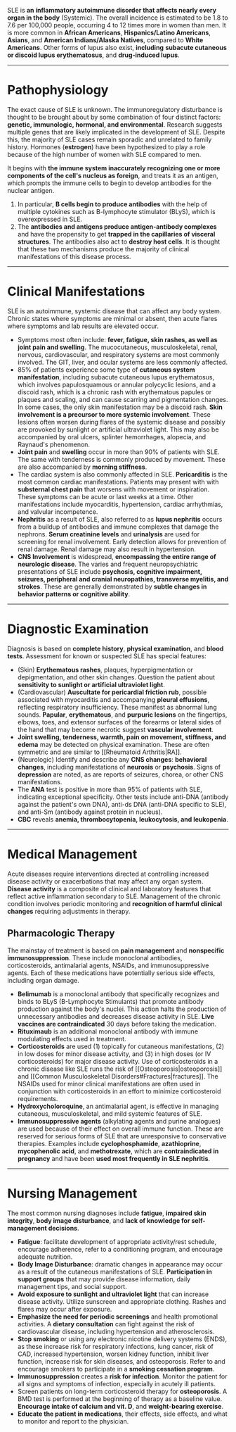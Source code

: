 SLE is **an inflammatory autoimmune disorder that affects nearly every organ in the body** (Systemic). The overall incidence is estimated to be 1.8 to 7.6 per 100,000 people, occurring 4 to 12 times more in women than men. It is more common in **African Americans**, **Hispanics/Latino Americans**, **Asians**, and **American Indians/Alaska Natives**, compared to **White Americans**. Other forms of lupus also exist, **including** **subacute cutaneous or discoid lupus erythematosus**, and **drug-induced lupus**.
___
# Pathophysiology
The exact cause of SLE is unknown. The immunoregulatory disturbance is thought to be brought about by some combination of four distinct factors: **genetic, immunologic, hormonal, and environmental**. Research suggests multiple genes that are likely implicated in the development of SLE. Despite this, the majority of SLE cases remain sporadic and unrelated to family history. Hormones (**estrogen**) have been hypothesized to play a role because of the high number of women with SLE compared to men.

It begins with **the immune system inaccurately recognizing one or more components of the cell's nucleus as foreign**, and treats it as an antigen, which prompts the immune cells to begin to develop antibodies for the nuclear antigen.
1. In particular, **B cells begin to produce antibodies** with the help of multiple cytokines such as B-lymphocyte stimulator (BLyS), which is overexpressed in SLE.
2. The **antibodies and antigens produce antigen-antibody complexes** and have the propensity to get **trapped in the capillaries of visceral structures**. The antibodies also act to **destroy host cells**. It is thought that these two mechanisms produce the majority of clinical manifestations of this disease process.
___
# Clinical Manifestations
SLE is an autoimmune, systemic disease that can affect any body system. Chronic states where symptoms are minimal or absent, then acute flares where symptoms and lab results are elevated occur.
- Symptoms most often include: **fever, fatigue, skin rashes, as well as joint pain and swelling**. The mucocutaneous, musculoskeletal, renal, nervous, cardiovascular, and respiratory systems are most commonly involved. The GIT, liver, and ocular systems are less commonly affected.
- 85% of patients experience some type of **cutaneous system manifestation**, including subacute cutaneous lupus erythematosus, which involves papulosquamous or annular polycyclic lesions, and a discoid rash, which is a chronic rash with erythematous papules or plaques and scaling, and can cause scarring and pigmentation changes. In some cases, the only skin manifestation may be a discoid rash. **Skin involvement is a precursor to more systemic involvement**. These lesions often worsen during flares of the systemic disease and possibly are provoked by sunlight or artificial ultraviolet light. This may also be accompanied by oral ulcers, splinter hemorrhages, alopecia, and Raynaud's phenomenon.
- **Joint pain** and **swelling** occur in more than 90% of patients with SLE. The same with tenderness is commonly produced by movement. These are also accompanied by **morning stiffness**.
- The cardiac system is also commonly affected in SLE. **Pericarditis** is the most common cardiac manifestations. Patients may present with with **substernal chest pain** that worsens with movement or inspiration. These symptoms can be acute or last weeks at a time. Other manifestations include myocarditis, hypertension, cardiac arrhythmias, and valvular incompetence.
- **Nephritis** as a result of SLE, also referred to as **lupus nephritis** occurs from a buildup of antibodies and immune complexes that damage the nephrons. **Serum creatinine levels** and **urinalysis** are used for screening for renal involvement. Early detection allows for prevention of renal damage. Renal damage may also result in hypertension.
- **CNS Involvement** is widespread, **encompassing the entire range of neurologic disease**. The varies and frequent neuropsychiatric presentations of SLE include **psychosis, cognitive impairment, seizures, peripheral and cranial neuropathies, transverse myelitis, and strokes**. These are generally demonstrated by **subtle changes in behavior patterns or cognitive ability**.
___
# Diagnostic Examination
Diagnosis is based on **complete history**, **physical examination**, and **blood tests**. Assessment for known or suspected SLE has special features:
- (Skin) **Erythematous rashes**, plaques, hyperpigmentation or depigmentation, and other skin changes. Question the patient about **sensitivity to sunlight or artificial ultraviolet light**.
- (Cardiovascular) **Auscultate for pericardial friction rub**, possible associated with myocarditis and accompanying **pleural effusions**, reflecting respiratory insufficiency. These manifest as abnormal lung sounds. **Papular**, **erythematous**, and **purpuric lesions** on the fingertips, elbows, toes, and extensor surfaces of the forearms or lateral sides of the hand that may become necrotic suggest **vascular involvement**.
- **Joint swelling, tenderness, warmth, pain on movement, stiffness, and edema** may be detected on physical examination. These are often symmetric and are similar to [[Rheumatoid Arthritis|RA]].
- (Neurologic) Identify and describe any **CNS changes**: **behavioral changes**, including manifestations of **neurosis** or **psychosis**. Signs of **depression** are noted, as are reports of seizures, chorea, or other CNS manifestations.
- The **ANA** test is positive in more than 95% of patients with SLE, indicating exceptional specificity. Other tests include anti-DNA (antibody against the patient's own DNA), anti-ds DNA (anti-DNA specific to SLE), and anti-Sm (antibody against protein in nucleus).
- **CBC** reveals **anemia, thrombocytopenia, leukocytosis, and leukopenia**.
___
# Medical Management
Acute diseases require interventions directed at controlling increased disease activity or exacerbations that may affect any organ system. **Disease activity** is a composite of clinical and laboratory features that reflect active inflammation secondary to SLE. Management of the chronic condition involves periodic monitoring and **recognition of harmful clinical changes** requiring adjustments in therapy.
## Pharmacologic Therapy
The mainstay of treatment is based  on **pain management** and **nonspecific immunosuppression**. These include monoclonal antibodies, corticosteroids, antimalarial agents, NSAIDs, and immunosuppressive agents. Each of these medications have potentially serious side effects, including organ damage.
- **Belimumab** is a monoclonal antibody that specifically recognizes and binds to BLyS (B-Lymphocyte Stimulants) that promote antibody production against the body's nuclei. This action halts the production of unnecessary antibodies and decreases disease activity in SLE. **Live vaccines are contraindicated** 30 days before taking the medication.
- **Rituximaub** is an additional monoclonal antibody with immune modulating effects used in treatment.
- **Corticosteroids** are used (1) topically for cutaneous manifestations, (2) in low doses for minor disease activity, and (3) in high doses (or IV corticosteroids) for major disease activity. Use of corticosteroids in a chronic disease like SLE runs the risk of [[Osteoporosis|osteoporosis]] and [[Common Musculoskeletal Disorders#Fractures|fractures]]. The NSAIDs used for minor clinical manifestations are often used in conjunction with corticosteroids in an effort to minimize corticosteroid requirements.
- **Hydroxycholoroquine**, an antimalarial agent, is effective in managing cutaneous, musculoskeletal, and mild systemic features of SLE.
- **Immunosuppressive agents** (alkylating agents and purine analogues) are used because of their effect on overall immune function. These are reserved for serious forms of SLE that are unresponsive to conservative therapies. Examples include **cyclophosphamide**, **azathioprine**, **mycophenolic acid**, and **methotrexate**, which are **contraindicated in pregnancy** and have been **used most frequently in SLE nephritis**.
___
# Nursing Management
The most common nursing diagnoses include **fatigue**, **impaired skin integrity**, **body image  disturbance**, and **lack of knowledge for self-management decisions**.
- **Fatigue**: facilitate development of appropriate activity/rest schedule, encourage adherence, refer to a conditioning program, and encourage adequate nutrition.
- **Body Image Disturbance**: dramatic changes in appearance may occur as a result of the cutaneous manifestations of SLE. **Participation in support groups** that may provide disease information, daily management tips, and social support.
- **Avoid exposure to sunlight and ultraviolet light** that can increase disease activity. Utilize sunscreen and appropriate clothing. Rashes and flares may occur after exposure.
- **Emphasize the need for periodic screenings** and health promotional activities. A **dietary consultation** can fight against the risk of cardiovascular disease, including hypertension and atherosclerosis.
- **Stop smoking** or using any electronic nicotine delivery systems (ENDS), as these increase risk for respiratory infections, lung cancer, risk of CAD, increased hypertension, worsen kidney function, inhibit liver function, increase risk for skin diseases, and osteoporosis. Refer to and encourage smokers to participate in a **smoking cessation program**.
- **Immunosuppression** creates a **risk for infection**. Monitor the patient for all signs and symptoms of infection, especially in acutely ill patients.
- Screen patients on long-term corticosteroid therapy for **osteoporosis**. A BMD test is performed at the beginning of therapy as a baseline value. **Encourage intake of calcium and vit. D**, and **weight-bearing exercise**.
- **Educate the patient in medications**, their effects, side effects, and what to monitor and report to the physician.